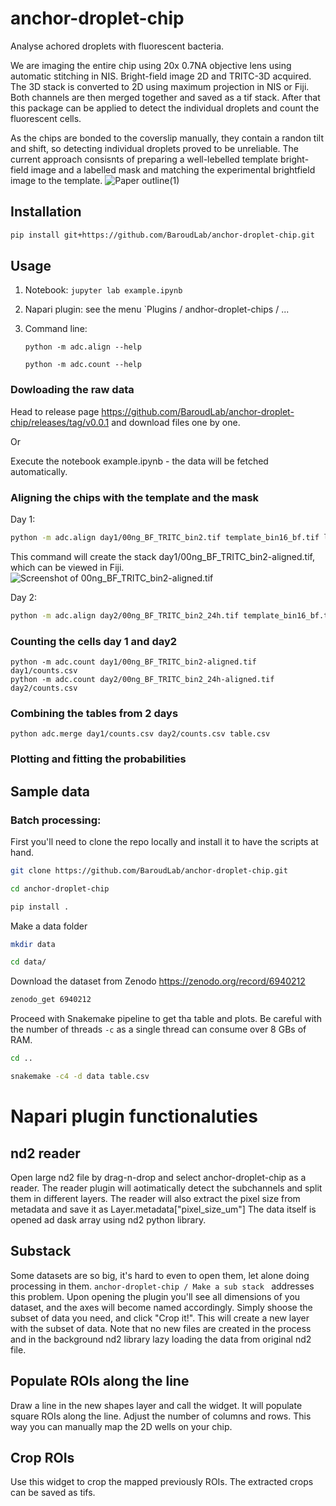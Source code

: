 # anchor-droplet-chip
Analyse achored droplets with fluorescent bacteria.

We are imaging the entire chip using 20x 0.7NA objective lens using automatic stitching in NIS.
Bright-field image 2D and TRITC-3D acquired. The 3D stack is converted to 2D using maximum projection in NIS or Fiji. Both channels are then merged together and saved as a tif stack. After that this package can be applied to detect the individual droplets and count the fluorescent cells.

As the chips are bonded to the coverslip manually, they contain a randon tilt and shift, so detecting individual droplets proved to be unreliable. The current approach consisnts of preparing a well-lebelled template bright-field image and a labelled mask and matching the experimental brightfield image to the template.
![Paper outline(1)](https://user-images.githubusercontent.com/11408456/178001287-513e6398-c4e0-4946-b38f-6cb98dc0ee6c.svg)

## Installation
```bash
pip install git+https://github.com/BaroudLab/anchor-droplet-chip.git
```
## Usage

1. Notebook: `jupyter lab example.ipynb`
2. Napari plugin: see the menu `Plugins / andhor-droplet-chips / ...
3. Command line:

    `python -m adc.align --help`

    `python -m adc.count --help`

### Dowloading the raw data
Head to release page https://github.com/BaroudLab/anchor-droplet-chip/releases/tag/v0.0.1 and download files one by one.

Or

Execute the notebook example.ipynb - the data will be fetched automatically.

### Aligning the chips with the template and the mask

Day 1:
```bash
python -m adc.align day1/00ng_BF_TRITC_bin2.tif template_bin16_bf.tif labels_bin2.tif
```
This command will create the stack day1/00ng_BF_TRITC_bin2-aligned.tif, which can be viewed in Fiji.
![Screenshot of 00ng_BF_TRITC_bin2-aligned.tif](https://user-images.githubusercontent.com/11408456/176169270-3d494fc3-a771-4bf0-859e-c9cc853ce2d9.png)

Day 2:
```bash
python -m adc.align day2/00ng_BF_TRITC_bin2_24h.tif template_bin16_bf.tif labels_bin2.tif
```

### Counting the cells day 1 and day2
```
python -m adc.count day1/00ng_BF_TRITC_bin2-aligned.tif day1/counts.csv
python -m adc.count day2/00ng_BF_TRITC_bin2_24h-aligned.tif day2/counts.csv
```

### Combining the tables from 2 days
```
python adc.merge day1/counts.csv day2/counts.csv table.csv
```

### Plotting and fitting the probabilities


## Sample data

### Batch processing:

First you'll need to clone the repo locally and install it to have the scripts at hand.

```bash
git clone https://github.com/BaroudLab/anchor-droplet-chip.git

cd anchor-droplet-chip

pip install .
```
Make a data folder
```bash
mkdir data

cd data/
```
Download the dataset from Zenodo https://zenodo.org/record/6940212
```bash
zenodo_get 6940212
```
Proceed with Snakemake pipeline to get tha table and plots. Be careful with the number of threads `-c` as a single thread can consume over 8 GBs of RAM.
```bash
cd ..

snakemake -c4 -d data table.csv
```

# Napari plugin functionaluties

## nd2 reader

Open large nd2 file by drag-n-drop and select anchor-droplet-chip as a reader.
The reader plugin will aotimatically detect the subchannels and split them in different layers.
The reader will also extract the pixel size from metadata and save it as Layer.metadata["pixel_size_um"]
The data itself is opened ad dask array using nd2 python library.

## Substack

Some datasets are so big, it's hard to even to open them, let alone doing processing in them.
`anchor-droplet-chip / Make a sub stack ` addresses this problem.
Upon opening the plugin you'll see all  dimensions of you dataset, and the axes will become named accordingly.
Simply shoose the subset of data you need, and click "Crop it!". This will create a new layer with the subset of data.
Note that no new files are created in the process and in the background nd2 library lazy loading the data from original nd2 file.

## Populate ROIs along the line
Draw a line in the new shapes layer and call the widget. It will populate square ROIs along the line. Adjust the number of columns and rows. This way you can manually map the 2D wells on your chip.

## Crop ROIs
Use this widget to crop the mapped previously ROIs. The extracted crops can be saved as tifs.
